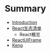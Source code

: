 # Summary

* [Introduction](README.md)
* [React生态清单](React_List.md)
   * React概览
* [ReactUIFrame](reactuiframe.md)
* [Keng](keng.md)

